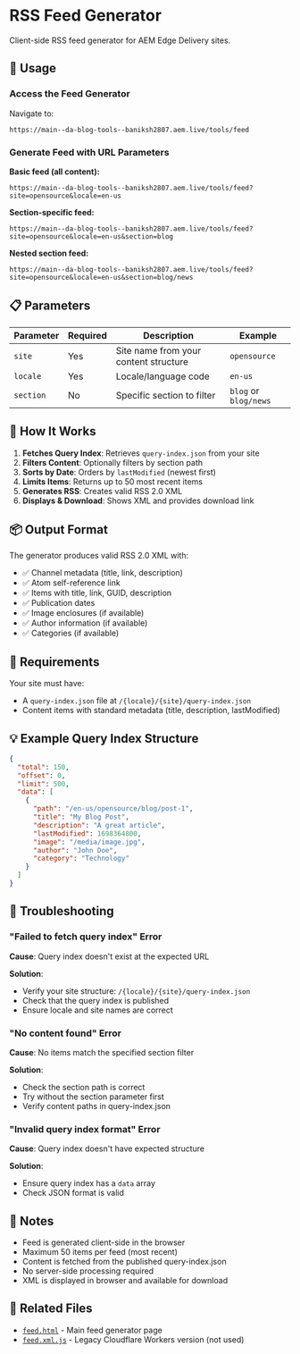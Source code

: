 # RSS Feed Generator

Client-side RSS feed generator for AEM Edge Delivery sites.

## 🚀 Usage

### Access the Feed Generator

Navigate to:
```
https://main--da-blog-tools--baniksh2807.aem.live/tools/feed
```

### Generate Feed with URL Parameters

**Basic feed (all content):**
```
https://main--da-blog-tools--baniksh2807.aem.live/tools/feed?site=opensource&locale=en-us
```

**Section-specific feed:**
```
https://main--da-blog-tools--baniksh2807.aem.live/tools/feed?site=opensource&locale=en-us&section=blog
```

**Nested section feed:**
```
https://main--da-blog-tools--baniksh2807.aem.live/tools/feed?site=opensource&locale=en-us&section=blog/news
```

## 📋 Parameters

| Parameter | Required | Description | Example |
|-----------|----------|-------------|---------|
| `site` | Yes | Site name from your content structure | `opensource` |
| `locale` | Yes | Locale/language code | `en-us` |
| `section` | No | Specific section to filter | `blog` or `blog/news` |

## 🎯 How It Works

1. **Fetches Query Index**: Retrieves `query-index.json` from your site
2. **Filters Content**: Optionally filters by section path
3. **Sorts by Date**: Orders by `lastModified` (newest first)
4. **Limits Items**: Returns up to 50 most recent items
5. **Generates RSS**: Creates valid RSS 2.0 XML
6. **Displays & Download**: Shows XML and provides download link

## 📦 Output Format

The generator produces valid RSS 2.0 XML with:

- ✅ Channel metadata (title, link, description)
- ✅ Atom self-reference link
- ✅ Items with title, link, GUID, description
- ✅ Publication dates
- ✅ Image enclosures (if available)
- ✅ Author information (if available)
- ✅ Categories (if available)

## 🔧 Requirements

Your site must have:
- A `query-index.json` file at `/{locale}/{site}/query-index.json`
- Content items with standard metadata (title, description, lastModified)

## 💡 Example Query Index Structure

```json
{
  "total": 150,
  "offset": 0,
  "limit": 500,
  "data": [
    {
      "path": "/en-us/opensource/blog/post-1",
      "title": "My Blog Post",
      "description": "A great article",
      "lastModified": 1698364800,
      "image": "/media/image.jpg",
      "author": "John Doe",
      "category": "Technology"
    }
  ]
}
```

## 🐛 Troubleshooting

### "Failed to fetch query index" Error

**Cause**: Query index doesn't exist at the expected URL

**Solution**: 
- Verify your site structure: `/{locale}/{site}/query-index.json`
- Check that the query index is published
- Ensure locale and site names are correct

### "No content found" Error

**Cause**: No items match the specified section filter

**Solution**:
- Check the section path is correct
- Try without the section parameter first
- Verify content paths in query-index.json

### "Invalid query index format" Error

**Cause**: Query index doesn't have expected structure

**Solution**:
- Ensure query index has a `data` array
- Check JSON format is valid

## 📝 Notes

- Feed is generated client-side in the browser
- Maximum 50 items per feed (most recent)
- Content is fetched from the published query-index.json
- No server-side processing required
- XML is displayed in browser and available for download

## 🔗 Related Files

- [`feed.html`](feed.html) - Main feed generator page
- [`feed.xml.js`](feed.xml.js) - Legacy Cloudflare Workers version (not used)
